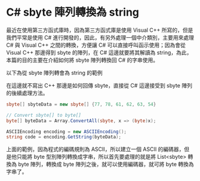 # C# sbyte 陣列轉換為 string
最近在使用第三方函式庫時，因為第三方函式庫是使用 Visual C++ 所寫的，但是我們平常是使用 C# 進行開發的，因此，有另外處理一個中介類別，主要用來處理 C# 與  Visual C++ 之間的轉換，方便讓 C# 可以直接呼叫函示使用；因為會從 Visual C++ 那邊得到 sbyte 的陣列，在 C# 這邊就要將其解讀為 string，為此，本篇的目的主要在介紹如何將 sbyte 陣列轉換回 C# 的字串使用。

以下為從 sbyte 陣列轉會為 string 的範例

在這邊就不寫出 C++ 那邊是如何回傳 sbyte，直接從 C# 這邊接受到 sbyte 陣列的後續處理方法。

```C#
sbyte[] sbyteData = new sbyte[] {77, 78, 61, 62, 63, 54}

// Convert sbyte[] to byte[]
byte[] byteData = Array.ConvertAll(sbyte, x => (byte)x);

ASCIIEncoding encoding = new ASCIIEncoding();
string code = encoding.GetString(byteData);
```

上面的範例，因為程式的編碼規則為 ASCII，所以建立一個 ASCII 的編碼器，但是他只能將 byte 型別陣列轉換成字串，所以首先要處理的就是將 List\<sbyte> 轉換為 byte 陣列，轉換成 byte 陣列之後，就可以使用編碼器，就可將 byte 轉換為字串了。